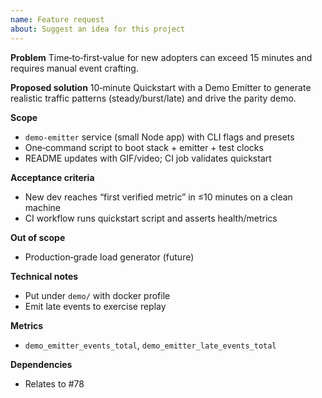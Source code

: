 ```yaml
---
name: Feature request
about: Suggest an idea for this project
---
```


**Problem**
Time‑to‑first‑value for new adopters can exceed 15 minutes and requires manual event crafting.

**Proposed solution**
10‑minute Quickstart with a Demo Emitter to generate realistic traffic patterns (steady/burst/late) and drive the parity demo.

**Scope**
- `demo-emitter` service (small Node app) with CLI flags and presets
- One‑command script to boot stack + emitter + test clocks
- README updates with GIF/video; CI job validates quickstart

**Acceptance criteria**
- New dev reaches “first verified metric” in ≤10 minutes on a clean machine
- CI workflow runs quickstart script and asserts health/metrics

**Out of scope**
- Production‑grade load generator (future)

**Technical notes**
- Put under `demo/` with docker profile
- Emit late events to exercise replay

**Metrics**
- `demo_emitter_events_total`, `demo_emitter_late_events_total`

**Dependencies**
- Relates to #78

